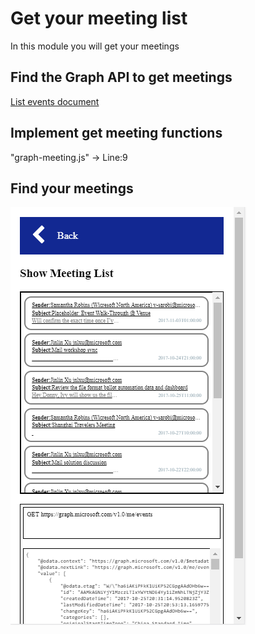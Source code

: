 # Get your meeting list
In this module you will get your meetings

## Find the Graph API to get meetings
[List events document](https://developer.microsoft.com/en-us/graph/docs/api-reference/v1.0/api/user_list_events)

## Implement get meeting functions
"graph-meeting.js" -> Line:9
 
## Find your meetings
![alt text](imgs/showmeetings.png "Show meetings")



